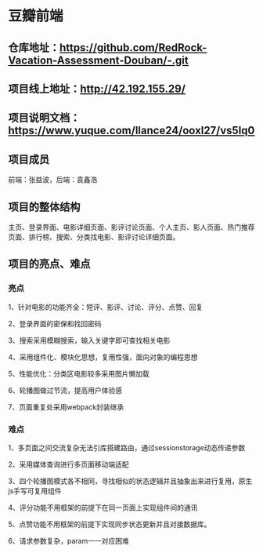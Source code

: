 # 豆瓣前端
##  仓库地址：https://github.com/RedRock-Vacation-Assessment-Douban/-.git
## 项目线上地址：http://42.192.155.29/
## 项目说明文档：https://www.yuque.com/llance24/ooxl27/vs5lq0
## 项目成员
前端：张益波，后端：袁鑫浩
##  项目的整体结构
主页、登录界面、电影详细页面、影评讨论页面、个人主页、影人页面、热门推荐页面、排行榜、搜索、分类找电影、影评讨论详细页面。
## 项目的亮点、难点
### 亮点
 1、针对电影的功能齐全：短评、影评、讨论、评分、点赞、回复

 2、登录界面的密保和找回密码

 3、搜索采用模糊搜索，输入关键字即可查找相关电影

 4、采用组件化、模块化思想，复用性强，面向对象的编程思想

 5、性能优化：分类区电影较多采用图片懒加载

 6、轮播图做过节流，提高用户体验感

 7、页面重复处采用webpack封装继承
 ### 难点
1、多页面之间交流复杂无法引库搭建路由，通过sessionstorage动态传递参数

2、采用媒体查询进行多页面移动端适配

3、四个轮播图模式各不相同，寻找相似的状态逻辑并且抽象出来进行复用，原生js手写可复用组件

4、评分功能不用框架的前提下在同一页面上实现组件间的通讯

5、点赞功能不用框架的前提下实现同步状态更新并且对接数据库。

6、请求参数复杂，param一一对应困难


